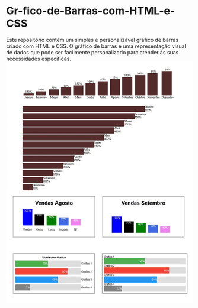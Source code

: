 # Gr-fico-de-Barras-com-HTML-e-CSS
Este repositório contém um simples e personalizável gráfico de barras criado com HTML e CSS. O gráfico de barras é uma representação visual de dados que pode ser facilmente personalizado para atender às suas necessidades específicas.
<img src='/img.jpg' style='width:600px;' >
